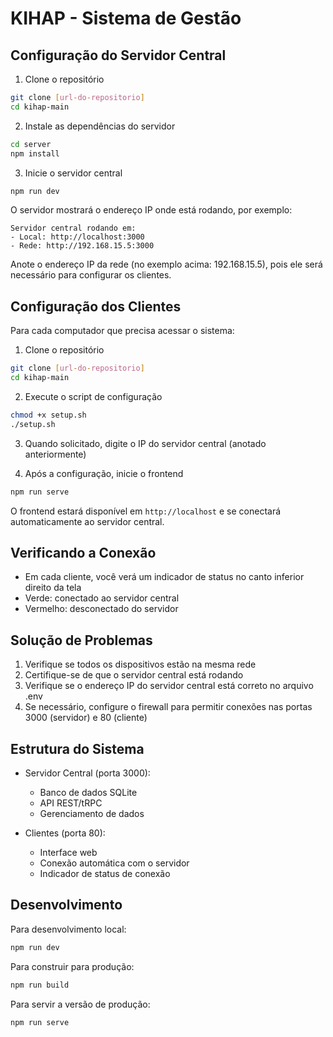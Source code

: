 # KIHAP - Sistema de Gestão

## Configuração do Servidor Central

1. Clone o repositório
```bash
git clone [url-do-repositorio]
cd kihap-main
```

2. Instale as dependências do servidor
```bash
cd server
npm install
```

3. Inicie o servidor central
```bash
npm run dev
```

O servidor mostrará o endereço IP onde está rodando, por exemplo:
```
Servidor central rodando em:
- Local: http://localhost:3000
- Rede: http://192.168.15.5:3000
```

Anote o endereço IP da rede (no exemplo acima: 192.168.15.5), pois ele será necessário para configurar os clientes.

## Configuração dos Clientes

Para cada computador que precisa acessar o sistema:

1. Clone o repositório
```bash
git clone [url-do-repositorio]
cd kihap-main
```

2. Execute o script de configuração
```bash
chmod +x setup.sh
./setup.sh
```

3. Quando solicitado, digite o IP do servidor central (anotado anteriormente)

4. Após a configuração, inicie o frontend
```bash
npm run serve
```

O frontend estará disponível em `http://localhost` e se conectará automaticamente ao servidor central.

## Verificando a Conexão

- Em cada cliente, você verá um indicador de status no canto inferior direito da tela
- Verde: conectado ao servidor central
- Vermelho: desconectado do servidor

## Solução de Problemas

1. Verifique se todos os dispositivos estão na mesma rede
2. Certifique-se de que o servidor central está rodando
3. Verifique se o endereço IP do servidor central está correto no arquivo .env
4. Se necessário, configure o firewall para permitir conexões nas portas 3000 (servidor) e 80 (cliente)

## Estrutura do Sistema

- Servidor Central (porta 3000):
  - Banco de dados SQLite
  - API REST/tRPC
  - Gerenciamento de dados

- Clientes (porta 80):
  - Interface web
  - Conexão automática com o servidor
  - Indicador de status de conexão

## Desenvolvimento

Para desenvolvimento local:
```bash
npm run dev
```

Para construir para produção:
```bash
npm run build
```

Para servir a versão de produção:
```bash
npm run serve
